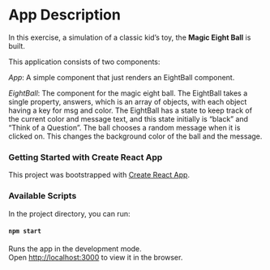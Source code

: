 # App Description
In this exercise, a simulation of a classic kid’s toy, the **Magic Eight Ball** is built.

This application consists of two components:

*App*:
    A simple component that just renders an EightBall component.

*EightBall*:
    The component for the magic eight ball. The EightBall takes a single property, answers, which is an array of objects, with each object having a key for msg and color. The EightBall has a state to keep track of the current color and message text, and this state initially is “black” and “Think of a Question”. The ball chooses a random message when it is clicked on. This changes the background color of the ball and the message.

### Getting Started with Create React App

This project was bootstrapped with [Create React App](https://github.com/facebook/create-react-app).

### Available Scripts

In the project directory, you can run:

#### `npm start`

Runs the app in the development mode.\
Open [http://localhost:3000](http://localhost:3000) to view it in the browser.

